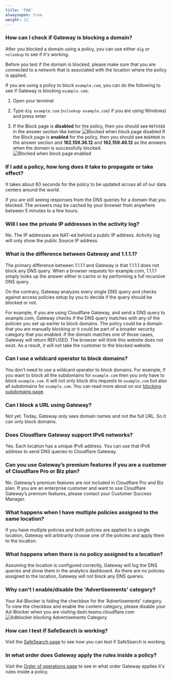 ```yaml
---
title: 'FAQ'
alwaysopen: true
weight: 12
---
```


### How can I check if Gateway is blocking a domain?

After you blocked a domain using a policy, you can use either `dig` or `nslookup` to see if it's working.

Before you test if the domain is blocked, please make sure that you are connected to a network that is associated with the location where the policy is applied.

If you are using a policy to block `example.com`, you can do the following to see if Gateway is blocking `example.com`:

1. Open your terminal

2. Type `dig example.com` (`nslookup example.com`) if you are using Windows) and press enter

3. If the Block page is **disabled** for the policy, then you should see `REFUSED` in the answer section like below
   ![Blocked when block page disabled](/media/blocked-disabled.png)
   If the Block page is **enabled** for the policy, then you should see `NOERROR` in the answer section and **162.159.36.12** and **162.159.46.12** as the answers when the domain is successfully blocked.
   ![Blocked when block page enabled](/media/blocked-enabled.png)

### If I add a policy, how long does it take to propagate or take effect?

It takes about 60 seconds for the policy to be updated across all of our data centers around the world.

If you are still seeing responses from the DNS queries for a domain that you blocked. The answers may be cached by your browser from anywhere between 5 minutes to a few hours.

### Will I see the private IP addresses in the activity log?

No. The IP addresses are NAT-ed behind a public IP address. Activity log will only show the public Source IP address.

### What is the difference between Gateway and 1.1.1.1?

The primary difference between 1.1.1.1 and Gateway is that 1.1.1.1 does not block any DNS query. When a browser requests for example.com, 1.1.1.1 simply looks up the answer either in cache or by performing a full recursive DNS query.

On the contrary, Gateway analyzes every single DNS query and checks against access policies setup by you to decide if the query should be blocked or not.

For example, if you are using Cloudflare Gateway, and send a DNS query to example.com, Gateway checks if the DNS query matches with any of the policies you set up earlier to block domains. The policy could be a domain that you are manually blocking or it could be part of a broader security category that you enabled. If the domain matches one of those cases, Gateway will return REFUSED. The browser will think this website does not exist. As a result, it will not take the customer to the blocked website.

### Can I use a wildcard operator to block domains?

You don’t need to use a wildcard operator to block domains. For example, if you want to block all the subdomains for `example.com` then you only have to block `example.com`. It will not only block dns requests to `example.com` but also all subdomains for `example.com`. You can read more about on our [blocking subdomains page](/policies/blocking-all-subdomains/).

### Can I block a URL using Gateway?

Not yet. Today, Gateway only sees domain names and not the full URL. So it can only block domains.

### Does Cloudflare Gateway support IPv6 networks?

Yes. Each location has a unique IPv6 address. You can use that IPv6 address to send DNS queries to Cloudflare Gateway.

### Can you use Gateway’s premium features if you are a customer of Cloudflare Pro or Biz plan?

No. Gateway’s premium features are not included in Cloudflare Pro and Biz plan. If you are an enterprise customer and want to use Cloudflare Gateway’s premium features, please contact your Customer Success Manager.

### What happens when I have multiple policies assigned to the same location?

If you have multiple policies and both policies are applied to a single location, Gateway will arbitrarily choose one of the policies and apply them to the location.

### What happens when there is no policy assigned to a location?

Assuming the location is configured correctly, Gateway will log the DNS queries and show them in the analytics dashboard. As there are no policies assigned to the location, Gateway will not block any DNS queries.

### Why can't I enable/disable the 'Advertisements' category?

Your Ad-Blocker is hiding the checkbox for the 'Advertisements' category. To view the checkbox and enable the content category, please disable your Ad-Blocker when you are visiting dash.teams.cloudflare.com
![Adblocker blocking Advertisements Category](/media/adblocker-blocking-advertisements.png)

### How can I test if SafeSearch is working?

Visit the [SafeSearch page](/policies/safesearch) to see how you can test if SafeSearch is working.

### In what order does Gateway apply the rules inside a policy?

Visit the [Order of operations page](/policies/order-of-operations) to see in what order Gateway applies it's rules inside a policy.
